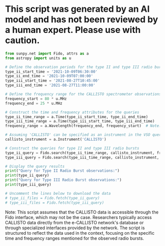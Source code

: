 # This script was generated by an AI model and has not been reviewed by a human expert. Please use with caution.

```python
from sunpy.net import Fido, attrs as a
from astropy import units as u

# Define the observation periods for the type II and type III radio bursts
type_ii_start_time = '2021-10-09T06:30:00'
type_ii_end_time = '2021-10-09T07:00:00'
type_iii_start_time = '2021-08-27T10:45:00'
type_iii_end_time = '2021-08-27T11:00:00'

# Define the frequency range for the CALLISTO spectrometer observations
frequency_start = 80 * u.MHz
frequency_end = 25 * u.MHz

# Construct the time and frequency attributes for the queries
type_ii_time_range = a.Time(type_ii_start_time, type_ii_end_time)
type_iii_time_range = a.Time(type_iii_start_time, type_iii_end_time)
frequency_range = a.Wavelength(frequency_end, frequency_start)  # Note: reversed order for descending frequency

# Assuming 'CALLISTO' can be specified as an instrument in the VSO query
callisto_instrument = a.Instrument('CALLISTO')

# Construct the queries for type II and type III radio bursts
type_ii_query = Fido.search(type_ii_time_range, callisto_instrument, frequency_range)
type_iii_query = Fido.search(type_iii_time_range, callisto_instrument, frequency_range)

# Display the query results
print("Query for Type II Radio Burst observations:")
print(type_ii_query)
print("Query for Type III Radio Burst observations:")
print(type_iii_query)

# Uncomment the lines below to download the data
# type_ii_files = Fido.fetch(type_ii_query)
# type_iii_files = Fido.fetch(type_iii_query)
```

Note: This script assumes that the CALLISTO data is accessible through the Fido interface, which may not be the case. Researchers typically access CALLISTO data directly from the e-CALLISTO network's database or through specialized interfaces provided by the network. The script is structured to reflect the data used in the context, focusing on the specific time and frequency ranges mentioned for the observed radio bursts.
